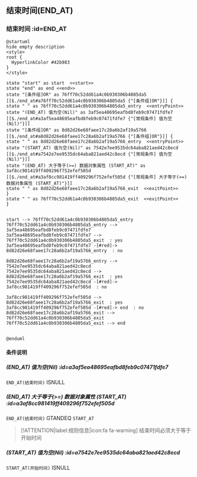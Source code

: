 ## 结束时间(END_AT) <!-- {docsify-ignore-all} -->

   

### 结束时间 :id=END_AT

```plantuml
@startuml
hide empty description
<style>
root {
  HyperlinkColor #42b983
}
</style>

state "start" as start  <<start>>
state "end" as end <<end>>
state "[条件组]OR" as 76ff70c52dd61a4c0b930306b4805da5 [[$./end_at#a76ff70c52dd61a4c0b930306b4805da5 {"[条件组]OR"}]] {
state " " as 76ff70c52dd61a4c0b930306b4805da5_entry  <<entryPoint>>
state "(END_AT) 值为空(Nil)" as 3af5ea48695eafbd8feb9c07471fdfe7 [[$./end_at#a3af5ea48695eafbd8feb9c07471fdfe7 {"[常规条件] 值为空(Nil)"}]]
state "[条件组]OR" as 8d82d26e68faee17c28a6b2af19a5766 [[$./end_at#a8d82d26e68faee17c28a6b2af19a5766 {"[条件组]OR"}]] {
state " " as 8d82d26e68faee17c28a6b2af19a5766_entry  <<entryPoint>>
state "(START_AT) 值为空(Nil)" as 7542e7ee9535dc64aba821aed42c8ecd [[$./end_at#a7542e7ee9535dc64aba821aed42c8ecd {"[常规条件] 值为空(Nil)"}]]
state "(END_AT) 大于等于(>=) 数据对象属性 (START_AT)" as 3af8cc981419ff409296f752efef505d [[$./end_at#a3af8cc981419ff409296f752efef505d {"[常规条件] 大于等于(>=) 数据对象属性 (START_AT)"}]]
state " " as 8d82d26e68faee17c28a6b2af19a5766_exit  <<exitPoint>>
}
state " " as 76ff70c52dd61a4c0b930306b4805da5_exit  <<exitPoint>>
}


start --> 76ff70c52dd61a4c0b930306b4805da5_entry 
76ff70c52dd61a4c0b930306b4805da5_entry --> 3af5ea48695eafbd8feb9c07471fdfe7 
3af5ea48695eafbd8feb9c07471fdfe7 --> 76ff70c52dd61a4c0b930306b4805da5_exit  : yes
3af5ea48695eafbd8feb9c07471fdfe7 -[#red]-> 8d82d26e68faee17c28a6b2af19a5766_entry  : no

8d82d26e68faee17c28a6b2af19a5766_entry --> 7542e7ee9535dc64aba821aed42c8ecd 
7542e7ee9535dc64aba821aed42c8ecd --> 8d82d26e68faee17c28a6b2af19a5766_exit  : yes
7542e7ee9535dc64aba821aed42c8ecd -[#red]-> 3af8cc981419ff409296f752efef505d  : no

3af8cc981419ff409296f752efef505d --> 8d82d26e68faee17c28a6b2af19a5766_exit  : yes
3af8cc981419ff409296f752efef505d -[#red]-> end  : no
8d82d26e68faee17c28a6b2af19a5766_exit --> 76ff70c52dd61a4c0b930306b4805da5_exit 
76ff70c52dd61a4c0b930306b4805da5_exit --> end 


@enduml
```

#### 条件说明

##### (END_AT) 值为空(Nil) :id=a3af5ea48695eafbd8feb9c07471fdfe7



`END_AT(结束时间)` ISNULL 

##### (END_AT) 大于等于(>=) 数据对象属性 (START_AT) :id=a3af8cc981419ff409296f752efef505d



`END_AT(结束时间)` GTANDEQ  `START_AT`

> [!ATTENTION|label:规则信息|icon:fa fa-warning]
> 结束时间必须大于等于开始时间


##### (START_AT) 值为空(Nil) :id=a7542e7ee9535dc64aba821aed42c8ecd



`START_AT(开始时间)` ISNULL 






